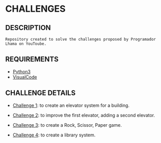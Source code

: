 # CHALLENGES

## DESCRIPTION
    Repository created to solve the challenges proposed by Programador Lhama on YouToube.

## REQUIREMENTS
- [Python3](https://docs.python.org/3/)
- [VisualCode](https://code.visualstudio.com/docs)

## CHALLENGE DETAILS
- [Challenge 1](/challenge1.py): to create an elevator system for a building.

- [Challenge 2](/challenge2.py): to improve the first elevator, adding a second elevator.

- [Challenge 3](/challenge3.py): to create a Rock, Scissor, Paper game.

- [Challenge 4](/challenge4.py): to create a library system.
